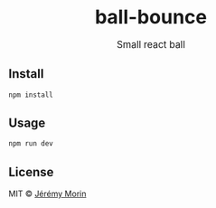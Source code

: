 <big><h1 align="center">ball-bounce</h1></big>

<p align="center">
  <big>
    Small react ball
  </big>
</p>


## Install

```sh
npm install
```

## Usage

```js
npm run dev
```

## License

MIT © [Jérémy Morin](http://github.com/Jermorin)
